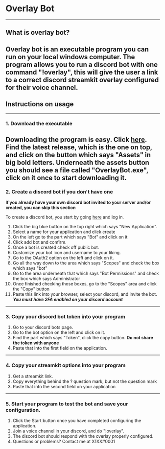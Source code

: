 # Overlay Bot

------------------------------
## What is overlay bot?
Overlay bot is an executable program you can run on your local windows computer. The program allows
you to run a discord bot with one command "!overlay", this will give the user a link to a correct
discord streamkit overlay configured for their voice channel.
------------------------------
## Instructions on usage

------------------------------
### 1. Download the executable
Downloading the program is easy. Click [here](https://github.com/jolo613/OverlayBot/releases).
Find the latest release, which is the one on top, and click on the button which says "Assets" in big bold letters.
Underneath the assets button you should see a file called "OverlayBot.exe", click on it once to start downloading it.
-------------------
### 2. Create a discord bot if you don't have one
**If you already have your own discord bot invited to your server and/or created, you can skip this section**


To create a discord bot, you start by going [here](https://discordapp.com/developers) and log in.


1. Click the big blue button on the top right which says "New Application".
2. Select a name for your application and click create
3. On the left go to the part which says "Bot" and click on it
4. Click add bot and confirm.
5. Once a bot is created check off public bot.
6. Customize your bot icon and username to your liking.
7. Go to the OAuth2 option on the left and click on it.
8. Go all the way down to the area which says "Scopes" and check the box which says "bot"
9. Go to the area underneath that which says "Bot Permissions" and check the box which says Administrator
10. Once finished checking those boxes, go to the "Scopes" area and click the "Copy" button
11. Paste this link into your browser, select your discord, and invite the bot. ___You must have 2FA enabled on your discord account___




------------------------------
### 3. Copy your discord bot token into your program

1. Go to your discord bots page.
2. Go to the bot option on the left and click on it.
3. Find the part which says "Token", click the copy button. __Do not share the token with anyone__
4. Paste that into the first field on the application.

------------------------------
### 4. Copy your streamkit options into your program

1. Get a streamkit link.
2. Copy everything behind the ? question mark, but not the question mark
3. Paste that into the second field on your application

------------------------------
### 5. Start your program to test the bot and save your configuration.

1. Click the Start button once you have completed configuring the application.
2. Join a voice channel in your discord, and do "!overlay".
3. The discord bot should respond with the overlay properly configured.
4. Questions or problems? Contact me at X1XX#0001
